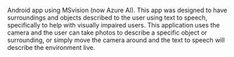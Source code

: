 Android app using MSvision (now Azure AI). This app was designed to have surroundings and objects described to the user using text to speech, specifically to help with visually impaired users.
This application uses the camera and the user can take photos to describe a specific object or surrounding, or simply move the camera around and the text to speech will describe the environment live.
